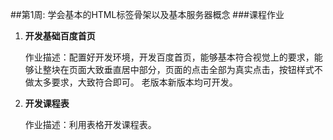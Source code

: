 ##第1周: 学会基本的HTML标签骨架以及基本服务器概念
###课程作业
1. **开发基础百度首页**

    作业描述：配置好开发环境，开发百度首页，能够基本符合视觉上的要求，能够让整块在页面大致垂直居中部分，页面的点击全部为真实点击，按钮样式不做太多要求，大致符合即可。 老版本新版本均可开发。

2. **开发课程表**

    作业描述：利用表格开发课程表。
